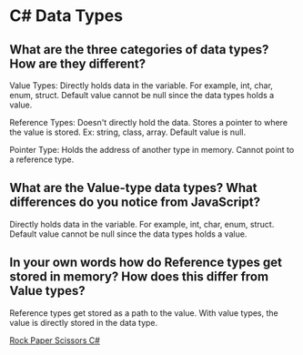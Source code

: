 # C# Data Types

## What are the three categories of data types? How are they different?
Value Types: Directly holds data in the variable. For example, int, char, enum, struct. Default value cannot be null since the data types holds a value.

Reference Types: Doesn't directly hold the data. Stores a pointer to where the value is stored. Ex: string, class, array. Default value is null.

Pointer Type: Holds the address of another type in memory. Cannot point to a reference type.

## What are the Value-type data types? What differences do you notice from JavaScript?
Directly holds data in the variable. For example, int, char, enum, struct. Default value cannot be null since the data types holds a value.

## In your own words how do Reference types get stored in memory? How does this differ from Value types?
Reference types get stored as a path to the value. With value types, the value is directly stored in the data type.

[Rock Paper Scissors C#](https://github.com/amanda-rice/rpsCSharp)